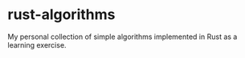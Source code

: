 # rust-algorithms

My personal collection of simple algorithms implemented in Rust as a learning exercise.
